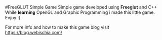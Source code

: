 #FreeGLUT Simple Game
Simple game developed using <b>Freeglut</b> and C++ <br>
While <b>learning</b> OpenGL and Graphic Programming i made this little game. Enjoy :)

For more info and how to make this game blog visit https://blog.webischia.com/
